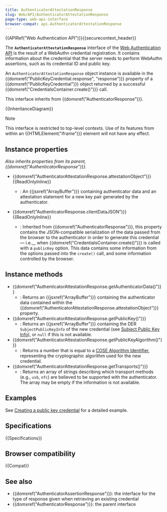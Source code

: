 ```yaml
---
title: AuthenticatorAttestationResponse
slug: Web/API/AuthenticatorAttestationResponse
page-type: web-api-interface
browser-compat: api.AuthenticatorAttestationResponse
---
```


{{APIRef("Web Authentication API")}}{{securecontext_header}}

The **`AuthenticatorAttestationResponse`** interface of the [Web Authentication API](/en-US/docs/Web/API/Web_Authentication_API) is the result of a WebAuthn credential registration. It contains information about the credential that the server needs to perform WebAuthn assertions, such as its credential ID and public key.

An `AuthenticatorAttestationResponse` object instance is available in the {{domxref("PublicKeyCredential.response", "response")}} property of a {{domxref("PublicKeyCredential")}} object returned by a successful {{domxref("CredentialsContainer.create()")}} call.

This interface inherits from {{domxref("AuthenticatorResponse")}}.

{{InheritanceDiagram}}

> [!NOTE]
> This interface is restricted to top-level contexts. Use of its features from within an {{HTMLElement("iframe")}} element will not have any effect.

## Instance properties

_Also inherits properties from its parent, {{domxref("AuthenticatorResponse")}}._

- {{domxref("AuthenticatorAttestationResponse.attestationObject")}} {{ReadOnlyInline}}

  - : An {{jsxref("ArrayBuffer")}} containing authenticator data and an attestation statement for a new key pair generated by the authenticator.

- {{domxref("AuthenticatorResponse.clientDataJSON")}} {{ReadOnlyInline}}
  - : Inherited from {{domxref("AuthenticatorResponse")}}, this property contains the JSON-compatible serialization of the data passed from the browser to the authenticator in order to generate this credential — i.e.,,, when {{domxref("CredentialsContainer.create()")}} is called with a `publicKey` option. This data contains some information from the options passed into the `create()` call, and some information controlled by the browser.

## Instance methods

- {{domxref("AuthenticatorAttestationResponse.getAuthenticatorData()")}}
  - : Returns an {{jsxref("ArrayBuffer")}} containing the authenticator data contained within the {{domxref("AuthenticatorAttestationResponse.attestationObject")}} property.
- {{domxref("AuthenticatorAttestationResponse.getPublicKey()")}}
  - : Returns an {{jsxref("ArrayBuffer")}} containing the DER `SubjectPublicKeyInfo` of the new credential (see [Subject Public Key Info](https://www.rfc-editor.org/rfc/rfc5280#section-4.1.2.7)), or `null` if this is not available.
- {{domxref("AuthenticatorAttestationResponse.getPublicKeyAlgorithm()")}}
  - : Returns a number that is equal to a [COSE Algorithm Identifier](https://www.iana.org/assignments/cose/cose.xhtml#algorithms), representing the cryptographic algorithm used for the new credential.
- {{domxref("AuthenticatorAttestationResponse.getTransports()")}}
  - : Returns an array of strings describing which transport methods (e.g., `usb`, `nfc`) are believed to be supported with the authenticator. The array may be empty if the information is not available.

## Examples

See [Creating a public key credential](/en-US/docs/Web/API/CredentialsContainer/create#creating_a_public_key_credential) for a detailed example.

## Specifications

{{Specifications}}

## Browser compatibility

{{Compat}}

## See also

- {{domxref("AuthenticatorAssertionResponse")}}: the interface for the type of response given when retrieving an existing credential
- {{domxref("AuthenticatorResponse")}}: the parent interface
